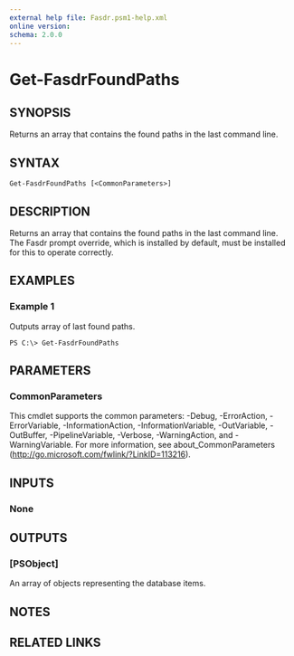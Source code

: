```yaml
---
external help file: Fasdr.psm1-help.xml
online version: 
schema: 2.0.0
---
```


# Get-FasdrFoundPaths
## SYNOPSIS
Returns an array that contains the found paths in the last command line.
## SYNTAX

```
Get-FasdrFoundPaths [<CommonParameters>]
```

## DESCRIPTION
Returns an array that contains the found paths in the last command line.  The Fasdr prompt override, which is installed by default, must be installed for this to operate correctly.
## EXAMPLES

### Example 1
Outputs array of last found paths.

```
PS C:\> Get-FasdrFoundPaths
```

## PARAMETERS

### CommonParameters
This cmdlet supports the common parameters: -Debug, -ErrorAction, -ErrorVariable, -InformationAction, -InformationVariable, -OutVariable, -OutBuffer, -PipelineVariable, -Verbose, -WarningAction, and -WarningVariable. For more information, see about_CommonParameters (http://go.microsoft.com/fwlink/?LinkID=113216).
## INPUTS

### None

## OUTPUTS

### [PSObject]
An array of objects representing the database items.
## NOTES

## RELATED LINKS

